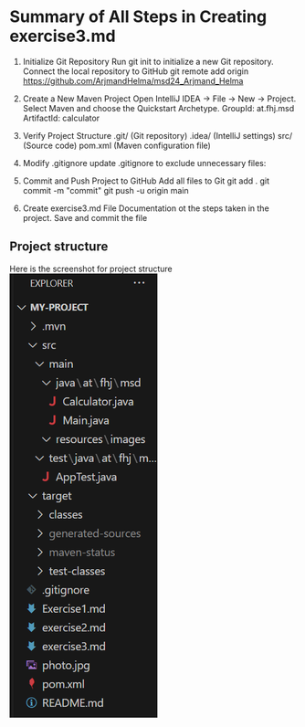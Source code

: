 # Summary of All Steps in Creating exercise3.md
1. Initialize Git Repository
Run git init to initialize a new Git repository.
Connect the local repository to GitHub 
git remote add origin https://github.com/ArjmandHelma/msd24_Arjmand_Helma

2. Create a New Maven Project
Open IntelliJ IDEA → File → New → Project.
Select Maven and choose the Quickstart Archetype.
GroupId: at.fhj.msd
ArtifactId: calculator

3. Verify Project Structure
.git/ (Git repository)
.idea/ (IntelliJ settings)
src/ (Source code)
pom.xml (Maven configuration file)

4. Modify .gitignore
update .gitignore to exclude unnecessary files:

5. Commit and Push Project to GitHub
Add all files to Git
git add .
git commit -m "commit"
git push -u origin main

6. Create exercise3.md File
Documentation ot the steps taken in the project.
Save and commit the file

## Project structure
Here is the screenshot for project structure 
![Projectstructure](resources/images/ex3_1.png)

